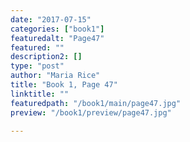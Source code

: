 ```yaml
---
date: "2017-07-15"
categories: ["book1"]
featuredalt: "Page47"
featured: ""
description2: []
type: "post"
author: "Maria Rice"
title: "Book 1, Page 47"
linktitle: ""
featuredpath: "/book1/main/page47.jpg"
preview: "/book1/preview/page47.jpg"

---
```


